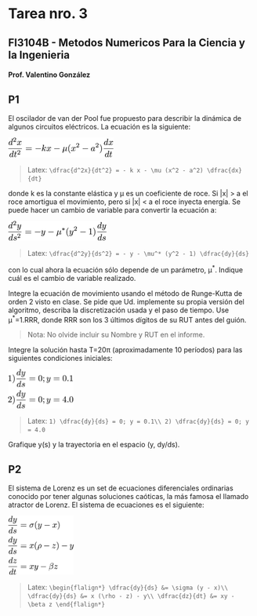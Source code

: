 # Tarea nro. 3
## FI3104B - Metodos Numericos Para la Ciencia y la Ingenieria
#### Prof. Valentino González

## P1
El oscilador de van der Pool fue propuesto para describir la dinámica de algunos circuitos eléctricos. La ecuación es la siguiente:

<img src='eqs/van_der_pool_1.png' alt='van de Pool eqn.' height='40'>

> Latex:
    `\dfrac{d^2x}{dt^2} = - k x - \mu (x^2 - a^2) \dfrac{dx}{dt}`

donde k es la constante elástica y &mu; es un coeficiente de roce. Si |x| > a el roce amortigua el movimiento, pero si |x| < a el roce inyecta energía. Se puede hacer un cambio de variable para convertir la ecuación a:

<img src='eqs/van_der_pool_2.png' alt='van de Pool eqn. transformada' height='40'>

> Latex:
    `\dfrac{d^2y}{ds^2} = - y - \mu^* (y^2 - 1) \dfrac{dy}{ds}`

con lo cual ahora la ecuación sólo depende de un parámetro, &mu;<sup>\*</sup>. Indique cuál es el cambio de variable realizado.

Integre la ecuación de movimiento usando el método de Runge-Kutta de orden 2 visto en clase. Se pide que Ud. implemente su propia versión del algoritmo, describa la discretización usada y el paso de tiempo. Use &mu;<sup>\*</sup>=1.RRR, donde RRR son los 3 últimos dígitos de su RUT antes del guión.

> Nota: No olvide incluir su Nombre y RUT en el informe.

Integre la solución hasta T=20&pi; (aproximadamente 10 períodos) para las siguientes condiciones iniciales:

<img src='eqs/iniciales.png' alt='condiciones iniciales' height='80'>

>Latex:
    `1) \dfrac{dy}{ds} = 0; y = 0.1\\
     2) \dfrac{dy}{ds} = 0; y = 4.0`

Grafique y(s) y la trayectoria en el espacio (y, dy/ds).

## P2

El sistema de Lorenz es un set de ecuaciones diferenciales ordinarias conocido por tener algunas soluciones caóticas, la más famosa el llamado atractor de Lorenz. El sistema de ecuaciones es el siguiente:

<img src='eqs/lorenz.png' alt='Lorenz system' height='120'>

> Latex: 
    ```
    \begin{flalign*}
    \dfrac{dy}{ds} &= \sigma (y - x)\\
    \dfrac{dy}{ds} &= x (\rho - z) - y\\
    \dfrac{dz}{dt} &= xy - \beta z
    \end{flalign*}
    ```


